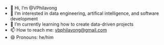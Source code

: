 - 👋 Hi, I’m @VPhilavong
- 👀 I’m interested in data engineering, artifical intelligence, and software development
- 🌱 I’m currently learning how to create data-driven projects
- 📫 How to reach me: vbphilavong@gmail.com
- 😄 Pronouns: he/him

<!---
VPhilavong/VPhilavong is a ✨ special ✨ repository because its `README.md` (this file) appears on your GitHub profile.
You can click the Preview link to take a look at your changes.
--->
